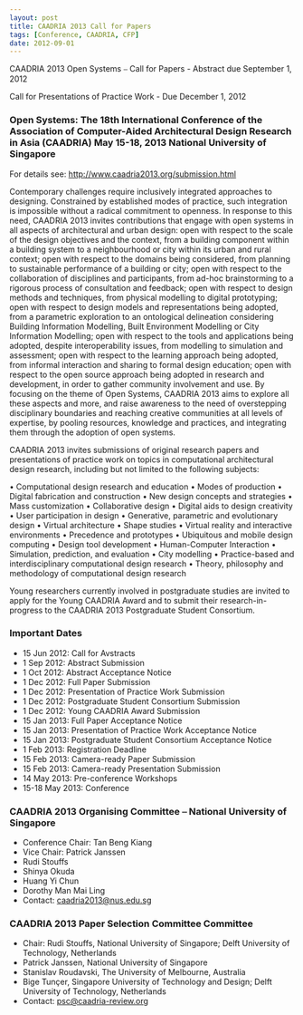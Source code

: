 ```yaml
---
layout: post
title: CAADRIA 2013 Call for Papers
tags: [Conference, CAADRIA, CFP]
date: 2012-09-01
---
```


CAADRIA 2013 Open Systems ⎯ Call for Papers - Abstract due September 1, 2012

Call for Presentations of Practice Work - Due December 1, 2012

### Open Systems: The 18th International Conference of the Association of Computer-Aided Architectural Design Research in Asia (CAADRIA) May 15-18, 2013 National University of Singapore

For details see: http://www.caadria2013.org/submission.html

Contemporary challenges require inclusively integrated approaches to designing. Constrained by established modes of practice, such integration is impossible without a radical commitment to openness. In response to this need, CAADRIA 2013 invites contributions that engage with open systems in all aspects of architectural and urban design: open with respect to the scale of the design objectives and the context, from a building component within a building system to a neighbourhood or city within its urban and rural context; open with respect to the domains being considered, from planning to sustainable performance of a building or city; open with respect to the collaboration of disciplines and participants, from ad-hoc brainstorming to a rigorous process of consultation and feedback; open with respect to design methods and techniques, from physical modelling to digital prototyping; open with respect to design models and representations being adopted, from a parametric exploration to an ontological delineation considering Building Information Modelling, Built Environment Modelling or City Information Modelling; open with respect to the tools and applications being adopted, despite interoperability issues, from modelling to simulation and assessment; open with respect to the learning approach being adopted, from informal interaction and sharing to formal design education; open with respect to the open source approach being adopted in research and development, in order to gather community involvement and use. By focusing on the theme of Open Systems, CAADRIA 2013 aims to explore all these aspects and more, and raise awareness to the need of overstepping disciplinary boundaries and reaching creative communities at all levels of expertise, by pooling resources, knowledge and practices, and integrating them through the adoption of open systems.

CAADRIA 2013 invites submissions of original research papers and presentations of practice work on topics in computational architectural design research, including but not limited to the following subjects:

• Computational design research and education
• Modes of production
• Digital fabrication and construction
• New design concepts and strategies 
• Mass customization 
• Collaborative design 
• Digital aids to design creativity 
• User participation in design 
• Generative, parametric and evolutionary design 
• Virtual architecture 
• Shape studies 
• Virtual reality and interactive environments 
• Precedence and prototypes 
• Ubiquitous and mobile design computing 
• Design tool development • Human-Computer Interaction 
• Simulation, prediction, and evaluation • City modelling 
• Practice-based and interdisciplinary computational design research 
• Theory, philosophy and methodology of computational design research

Young researchers currently involved in postgraduate studies are invited to apply for the Young CAADRIA Award and to submit their research-in-progress to the CAADRIA 2013 Postgraduate Student Consortium.

### Important Dates
* 15 Jun 2012: Call for Avstracts
* 1 Sep 2012: Abstract Submission 
* 1 Oct 2012: Abstract Acceptance Notice 
* 1 Dec 2012: Full Paper Submission 
* 1 Dec 2012: Presentation of Practice Work Submission 
* 1 Dec 2012: Postgraduate Student Consortium Submission 
* 1 Dec 2012: Young CAADRIA Award Submission 
* 15 Jan 2013: Full Paper Acceptance Notice 
* 15 Jan 2013: Presentation of Practice Work Acceptance Notice 
* 15 Jan 2013: Postgraduate Student Consortium Acceptance Notice 
* 1 Feb 2013: Registration Deadline 
* 15 Feb 2013: Camera-ready Paper Submission 
* 15 Feb 2013: Camera-ready Presentation Submission 
* 14 May 2013: Pre-conference Workshops 
* 15-18 May 2013: Conference

### CAADRIA 2013 Organising Committee ⎯ National University of Singapore
* Conference Chair: Tan Beng Kiang
* Vice Chair: Patrick Janssen 
* Rudi Stouffs 
* Shinya Okuda 
* Huang Yi Chun 
* Dorothy Man Mai Ling 
* Contact: caadria2013@nus.edu.sg

### CAADRIA 2013 Paper Selection Committee Committee 
* Chair: Rudi Stouffs, National University of Singapore; Delft University of Technology, Netherlands 
* Patrick Janssen, National University of Singapore 
* Stanislav Roudavski, The University of Melbourne, Australia 
* Bige Tunçer, Singapore University of Technology and Design; Delft University of Technology, Netherlands 
* Contact: psc@caadria-review.org
